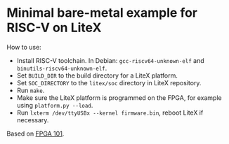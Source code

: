 # Minimal bare-metal example for RISC-V on LiteX

How to use:

* Install RISC-V toolchain. In Debian: `gcc-riscv64-unknown-elf` and `binutils-riscv64-unknown-elf`.
* Set `BUILD_DIR` to the build directory for a LiteX platform.
* Set `SOC_DIRECTORY` to the `litex/soc` directory in LiteX repository.
* Run `make`.
* Make sure the LiteX platform is programmed on the FPGA, for example using `platform.py --load`.
* Run `lxterm /dev/ttyUSBx --kernel firmware.bin`, reboot LiteX if necessary.

Based on [FPGA 101](https://github.com/litex-hub/fpga_101/tree/master/lab004).

